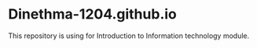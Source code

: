 # Dinethma-1204.github.io
This repository is using for Introduction to Information technology module.
